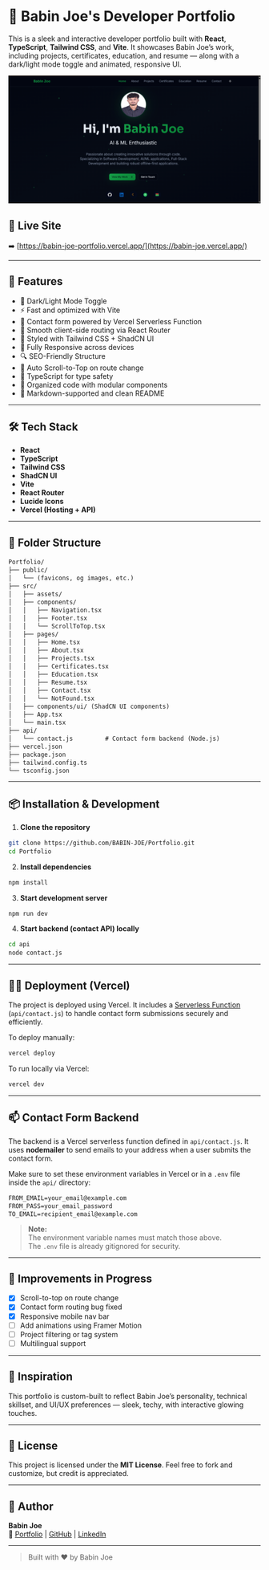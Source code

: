 # 💼 Babin Joe's Developer Portfolio

This is a sleek and interactive developer portfolio built with **React**, **TypeScript**, **Tailwind CSS**, and **Vite**. It showcases Babin Joe’s work, including projects, certificates, education, and resume — along with a dark/light mode toggle and animated, responsive UI.

![Banner](public/portfolio-banner.png) <!-- You can add a banner image to your public folder and update this path -->

## 🔗 Live Site

➡️ [https://babin-joe-portfolio.vercel.app/](https://babin-joe.vercel.app/)

---

## 🚀 Features

- 🌙 Dark/Light Mode Toggle  
- ⚡ Fast and optimized with Vite  
- 💬 Contact form powered by Vercel Serverless Function  
- 🧭 Smooth client-side routing via React Router  
- 🎨 Styled with Tailwind CSS + ShadCN UI  
- 📱 Fully Responsive across devices  
- 🔍 SEO-Friendly Structure  
- 🔄 Auto Scroll-to-Top on route change  
- 🧪 TypeScript for type safety  
- 📂 Organized code with modular components  
- 📜 Markdown-supported and clean README  

---

## 🛠️ Tech Stack

- **React**  
- **TypeScript**  
- **Tailwind CSS**  
- **ShadCN UI**  
- **Vite**  
- **React Router**  
- **Lucide Icons**  
- **Vercel (Hosting + API)**  

---

## 📁 Folder Structure

```
Portfolio/
├── public/
│   └── (favicons, og images, etc.)
├── src/
│   ├── assets/
│   ├── components/
│   │   ├── Navigation.tsx
│   │   ├── Footer.tsx
│   │   └── ScrollToTop.tsx
│   ├── pages/
│   │   ├── Home.tsx
│   │   ├── About.tsx
│   │   ├── Projects.tsx
│   │   ├── Certificates.tsx
│   │   ├── Education.tsx
│   │   ├── Resume.tsx
│   │   ├── Contact.tsx
│   │   └── NotFound.tsx
│   ├── components/ui/ (ShadCN UI components)
│   ├── App.tsx
│   └── main.tsx
├── api/
│   └── contact.js         # Contact form backend (Node.js)
├── vercel.json
├── package.json
├── tailwind.config.ts
└── tsconfig.json
```

---

## 📦 Installation & Development

1. **Clone the repository**

```bash
git clone https://github.com/BABIN-JOE/Portfolio.git
cd Portfolio
```

2. **Install dependencies**

```bash
npm install
```

3. **Start development server**

```bash
npm run dev
```

4. **Start backend (contact API) locally**

```bash
cd api
node contact.js
```

---

## 🧑‍💻 Deployment (Vercel)

The project is deployed using Vercel. It includes a [Serverless Function](https://vercel.com/docs/functions) (`api/contact.js`) to handle contact form submissions securely and efficiently.

To deploy manually:

```bash
vercel deploy
```

To run locally via Vercel:

```bash
vercel dev
```

---

## 📫 Contact Form Backend

The backend is a Vercel serverless function defined in `api/contact.js`. It uses **nodemailer** to send emails to your address when a user submits the contact form.

Make sure to set these environment variables in Vercel or in a `.env` file inside the `api/` directory:

```env
FROM_EMAIL=your_email@example.com
FROM_PASS=your_email_password
TO_EMAIL=recipient_email@example.com
```

> **Note:**  
> The environment variable names must match those above.  
> The `.env` file is already gitignored for security.

---

## 🎯 Improvements in Progress

- [x] Scroll-to-top on route change  
- [x] Contact form routing bug fixed  
- [x] Responsive mobile nav bar  
- [ ] Add animations using Framer Motion  
- [ ] Project filtering or tag system  
- [ ] Multilingual support  

---

## 🧠 Inspiration

This portfolio is custom-built to reflect Babin Joe’s personality, technical skillset, and UI/UX preferences — sleek, techy, with interactive glowing touches.

---

## 📜 License

This project is licensed under the **MIT License**. Feel free to fork and customize, but credit is appreciated.

---

## 🙌 Author

**Babin Joe**  
🔗 [Portfolio](https://babin-joe.vercel.app/) | [GitHub](https://github.com/BABIN-JOE) | [LinkedIn](https://www.linkedin.com/in/babin-joe/)

---

> Built with ❤️ by Babin Joe  
